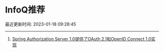 # InfoQ推荐

最近更新时间: 2023-01-18 09:28:45

--- 
1. [Spring Authorization Server 1.0提供了OAuth 2.1和OpenID Connect 1.0实现](https://www.infoq.cn/article/aVZBQSZYiCA5PhzA3EDy) 
